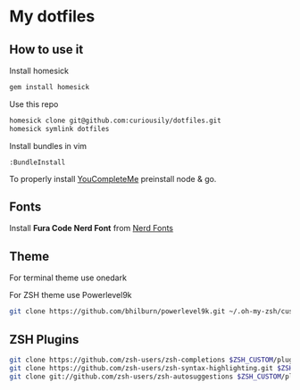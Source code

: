 My dotfiles
========

How to use it
-------------

Install homesick

```bash
gem install homesick
```

Use this repo

```bash
homesick clone git@github.com:curiousily/dotfiles.git
homesick symlink dotfiles
```

Install bundles in vim

```vim
:BundleInstall
```

To properly install [YouCompleteMe](https://github.com/Valloric/YouCompleteMe/) preinstall node & go.

## Fonts

Install **Fura Code Nerd Font** from [Nerd Fonts](https://github.com/ryanoasis/nerd-fonts)

## Theme

For terminal theme use onedark

For ZSH theme use Powerlevel9k
```bash
git clone https://github.com/bhilburn/powerlevel9k.git ~/.oh-my-zsh/custom/themes/powerlevel9k
```

## ZSH Plugins

```bash
git clone https://github.com/zsh-users/zsh-completions $ZSH_CUSTOM/plugins/zsh-completions
git clone https://github.com/zsh-users/zsh-syntax-highlighting.git $ZSH_CUSTOM/plugins/zsh-syntax-highlighting
git clone git://github.com/zsh-users/zsh-autosuggestions $ZSH_CUSTOM/plugins/zsh-autosuggestions
```

